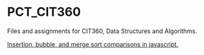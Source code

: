 # PCT_CIT360
Files and assignments for CIT360, Data Structures and Algorithms.

[Insertion, bubble, and merge sort comparisons in javascript.](https://tommaho.github.io/PCT_CIT360/Assignment_1/)
